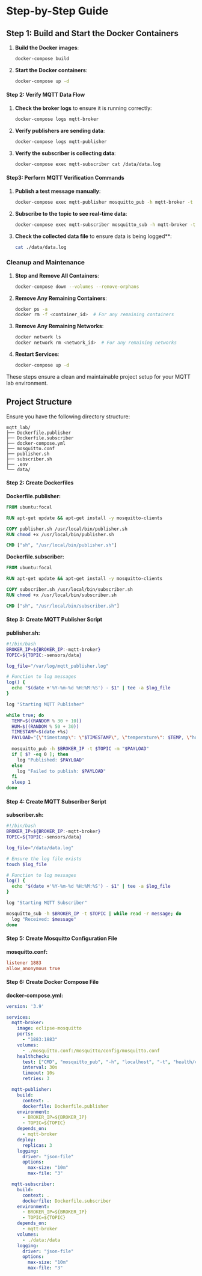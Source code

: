 # Step-by-Step Guide

## Step 1: Build and Start the Docker Containers

1. **Build the Docker images**:
    ```sh
    docker-compose build
    ```

2. **Start the Docker containers**:
    ```sh
    docker-compose up -d
    ```

#### Step 2: Verify MQTT Data Flow

1. **Check the broker logs** to ensure it is running correctly:
    ```sh
    docker-compose logs mqtt-broker
    ```

2. **Verify publishers are sending data**:
    ```sh
    docker-compose logs mqtt-publisher
    ```

3. **Verify the subscriber is collecting data**:
    ```sh
    docker-compose exec mqtt-subscriber cat /data/data.log
    ```

#### Step3: Perform MQTT Verification Commands

1. **Publish a test message manually**:
    ```sh
    docker-compose exec mqtt-publisher mosquitto_pub -h mqtt-broker -t "sensors/data" -m "test message"
    ```

2. **Subscribe to the topic to see real-time data**:
    ```sh
    docker-compose exec mqtt-subscriber mosquitto_sub -h mqtt-broker -t "sensors/data"
    ```

3. **Check the collected data file** to ensure data is being logged**:
    ```sh
    cat ./data/data.log
    ```

### Cleanup and Maintenance

1. **Stop and Remove All Containers**:
    ```sh
    docker-compose down --volumes --remove-orphans
    ```

2. **Remove Any Remaining Containers**:
    ```sh
    docker ps -a
    docker rm -f <container_id>  # For any remaining containers
    ```

3. **Remove Any Remaining Networks**:
    ```sh
    docker network ls
    docker network rm <network_id>  # For any remaining networks
    ```

4. **Restart Services**:
    ```sh
    docker-compose up -d
    ```

These steps ensure a clean and maintainable project setup for your MQTT lab environment.



## Project Structure

Ensure you have the following directory structure:

```
mqtt_lab/
├── Dockerfile.publisher
├── Dockerfile.subscriber
├── docker-compose.yml
├── mosquitto.conf
├── publisher.sh
├── subscriber.sh
├── .env
└── data/
```

#### Step 2: Create Dockerfiles

**Dockerfile.publisher:**
```Dockerfile
FROM ubuntu:focal

RUN apt-get update && apt-get install -y mosquitto-clients

COPY publisher.sh /usr/local/bin/publisher.sh
RUN chmod +x /usr/local/bin/publisher.sh

CMD ["sh", "/usr/local/bin/publisher.sh"]
```

**Dockerfile.subscriber:**
```Dockerfile
FROM ubuntu:focal

RUN apt-get update && apt-get install -y mosquitto-clients

COPY subscriber.sh /usr/local/bin/subscriber.sh
RUN chmod +x /usr/local/bin/subscriber.sh

CMD ["sh", "/usr/local/bin/subscriber.sh"]
```

#### Step 3: Create MQTT Publisher Script

**publisher.sh:**
```sh
#!/bin/bash
BROKER_IP=${BROKER_IP:-mqtt-broker}
TOPIC=${TOPIC:-sensors/data}

log_file="/var/log/mqtt_publisher.log"

# Function to log messages
log() {
  echo "$(date +'%Y-%m-%d %H:%M:%S') - $1" | tee -a $log_file
}

log "Starting MQTT Publisher"

while true; do
  TEMP=$((RANDOM % 30 + 10))
  HUM=$((RANDOM % 50 + 30))
  TIMESTAMP=$(date +%s)
  PAYLOAD="{\"timestamp\": \"$TIMESTAMP\", \"temperature\": $TEMP, \"humidity\": $HUM}"
  
  mosquitto_pub -h $BROKER_IP -t $TOPIC -m "$PAYLOAD"
  if [ $? -eq 0 ]; then
    log "Published: $PAYLOAD"
  else
    log "Failed to publish: $PAYLOAD"
  fi
  sleep 1
done
```

#### Step 4: Create MQTT Subscriber Script

**subscriber.sh:**
```sh
#!/bin/bash
BROKER_IP=${BROKER_IP:-mqtt-broker}
TOPIC=${TOPIC:-sensors/data}

log_file="/data/data.log"

# Ensure the log file exists
touch $log_file

# Function to log messages
log() {
  echo "$(date +'%Y-%m-%d %H:%M:%S') - $1" | tee -a $log_file
}

log "Starting MQTT Subscriber"

mosquitto_sub -h $BROKER_IP -t $TOPIC | while read -r message; do
  log "Received: $message"
done
```

#### Step 5: Create Mosquitto Configuration File

**mosquitto.conf:**
```conf
listener 1883
allow_anonymous true
```

#### Step 6: Create Docker Compose File

**docker-compose.yml:**
```yaml
version: '3.9'

services:
  mqtt-broker:
    image: eclipse-mosquitto
    ports:
      - "1883:1883"
    volumes:
      - ./mosquitto.conf:/mosquitto/config/mosquitto.conf
    healthcheck:
      test: ["CMD", "mosquitto_pub", "-h", "localhost", "-t", "health/check", "-m", "ping"]
      interval: 30s
      timeout: 10s
      retries: 3

  mqtt-publisher:
    build:
      context: .
      dockerfile: Dockerfile.publisher
    environment:
      - BROKER_IP=${BROKER_IP}
      - TOPIC=${TOPIC}
    depends_on:
      - mqtt-broker
    deploy:
      replicas: 3
    logging:
      driver: "json-file"
      options:
        max-size: "10m"
        max-file: "3"

  mqtt-subscriber:
    build:
      context: .
      dockerfile: Dockerfile.subscriber
    environment:
      - BROKER_IP=${BROKER_IP}
      - TOPIC=${TOPIC}
    depends_on:
      - mqtt-broker
    volumes:
      - ./data:/data
    logging:
      driver: "json-file"
      options:
        max-size: "10m"
        max-file: "3"
```
